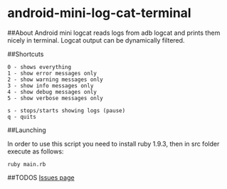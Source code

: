 android-mini-log-cat-terminal
=============================

##About
Android mini logcat reads logs from adb logcat and prints them nicely in terminal. Logcat output can be dynamically filtered.

##Shortcuts

```
0 - shows everything
1 - show error messages only
2 - show warning messages only
3 - show info messages only
4 - show debug messages only
5 - show verbose messages only

s - stops/starts showing logs (pause)
q - quits
```

##Launching

In order to use this script you need to install ruby 1.9.3, then in src folder execute as follows:

```
ruby main.rb
```

##TODOS
[Issues page](https://github.com/b-wojtowicz/android-mini-log-cat-terminal/issues)





